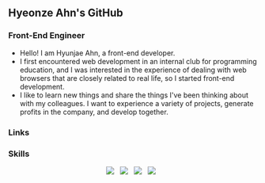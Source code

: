## Hyeonze Ahn's GitHub
### Front-End Engineer
- Hello! I am Hyunjae Ahn, a front-end developer.
- I first encountered web development in an internal club for programming education, and I was interested in the experience of dealing with web browsers that are closely related to real life, so I started front-end development.
- I like to learn new things and share the things I've been thinking about with my colleagues. I want to experience a variety of projects, generate profits in the company, and develop together.
### Links

### Skills
<p align="center">
<img src="https://img.shields.io/badge/React-20232A?style=for-the-badge&logo=react&logoColor=61DAFB"/></a> &nbsp
<img src="https://img.shields.io/badge/JavaScript-F7DF1E?style=flat-square&logo=JavaScript&logoColor=white"/></a> &nbsp
<img src="https://img.shields.io/badge/HTML5-E34F26?style=flat-square&logo=HTML5&logoColor=white"/></a> &nbsp
<img src="https://img.shields.io/badge/CSS3-1572B6?style=flat-square&logo=CSS3&logoColor=white"/></a> &nbsp
</p>
